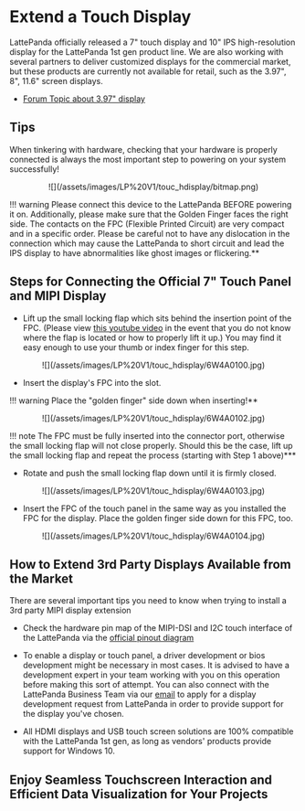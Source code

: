 # Extend a Touch Display

LattePanda officially released a 7" touch display and 10" IPS high-resolution display for the LattePanda 1st gen product line. 
We are also working with several partners to deliver customized displays for the commercial market, but these products are currently not available for retail, such as the 3.97", 8", 11.6" screen displays.

* [Forum Topic about 3.97" display](https://www.lattepanda.com/topic-f16t10958.html)

## Tips 
When tinkering with hardware, checking that your hardware is properly connected is always the most important step to powering on your system successfully!

<center>![](/assets/images/LP%20V1/touc_hdisplay/bitmap.png)</center>

!!! warning
    Please connect this device to the LattePanda BEFORE powering it on. Additionally, please make sure that the Golden Finger faces the right side. The contacts on the FPC (Flexible Printed Circuit) are very compact and in a specific order. Please be careful not to have any dislocation in the connection which may cause the LattePanda to short circuit and lead the IPS display to have abnormalities like ghost images or flickering.**

## Steps for Connecting the Official 7" Touch Panel and MIPI Display

* Lift up the small locking flap which sits behind the insertion point of the FPC. (Please view [this youtube video](https://youtu.be/j7o6CBNUmt4?t=192) in the event that you do not know where the flap is located or how to properly lift it up.) You may find it easy enough to use your thumb or index finger for this step.

<center>![](/assets/images/LP%20V1/touc_hdisplay/6W4A0100.jpg)</center>

* Insert the display's FPC into the slot.

!!! warning
    Place the "golden finger" side down when inserting!**

<center>![](/assets/images/LP%20V1/touc_hdisplay/6W4A0102.jpg)</center>

!!! note
    The FPC must be fully inserted into the connector port, otherwise the small locking flap will not close properly. Should this be the case, lift up the small locking flap and repeat the process (starting with Step 1 above)***

* Rotate and push the small locking flap down until it is firmly closed.

<center>![](/assets/images/LP%20V1/touc_hdisplay/6W4A0103.jpg)</center>

* Insert the FPC of the touch panel in the
   same way as you installed the FPC for the display. Place the golden finger side down for this FPC, too.

<center>![](/assets/images/LP%20V1/touc_hdisplay/6W4A0104.jpg)</center>


## How to Extend 3rd Party Displays Available from the Market

There are several important tips you need to know when trying to install a 3rd party MIPI display extension

* Check the hardware pin map of the MIPI-DSI and I2C touch interface of the LattePanda via the [official pinout diagram](/content/1st_edition/hardware_introduction.md)

* To enable a display or touch panel, a driver development or bios development might be necessary in most cases. It is advised to have a development expert in your team working with you on this operation before making this sort of attempt. You can also connect with the LattePanda Business Team via our [email](mailto:lattepanda@outlook.com) to apply for a display development request from LattePanda in order to provide support for the display you've chosen. 

* All HDMI displays and USB touch screen solutions are 100% compatible with the LattePanda 1st gen, as long as vendors' products provide support for Windows 10.

## Enjoy Seamless Touchscreen Interaction and Efficient Data Visualization for Your Projects
